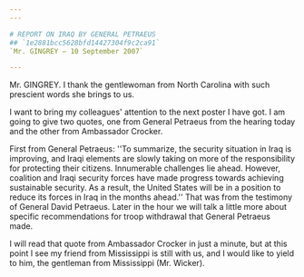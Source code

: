 ```yaml
---
---

# REPORT ON IRAQ BY GENERAL PETRAEUS
## `1e2881bcc5628bfd14427304f9c2ca91`
`Mr. GINGREY — 10 September 2007`

---
```



Mr. GINGREY. I thank the gentlewoman from North Carolina with such 
prescient words she brings to us.

I want to bring my colleagues' attention to the next poster I have 
got. I am going to give two quotes, one from General Petraeus from the 
hearing today and the other from Ambassador Crocker.

First from General Petraeus: ''To summarize, the security situation 
in Iraq is improving, and Iraqi elements are slowly taking on more of 
the responsibility for protecting their citizens. Innumerable 
challenges lie ahead. However, coalition and Iraqi security forces have 
made progress towards achieving sustainable security. As a result, the 
United States will be in a position to reduce its forces in Iraq in the 
months ahead.'' That was from the testimony of General David Petraeus. 
Later in the hour we will talk a little more about specific 
recommendations for troop withdrawal that General Petraeus made.

I will read that quote from Ambassador Crocker in just a minute, but 
at this point I see my friend from Mississippi is still with us, and I 
would like to yield to him, the gentleman from Mississippi (Mr. 
Wicker).